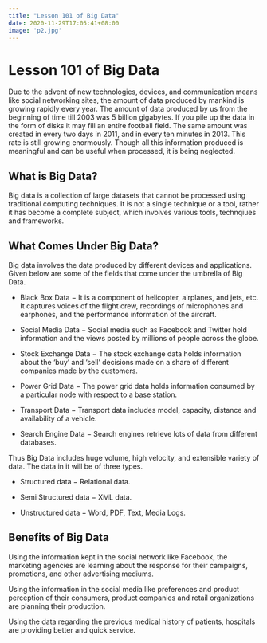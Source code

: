 ```yaml
---
title: "Lesson 101 of Big Data"
date: 2020-11-29T17:05:41+08:00
image: 'p2.jpg'
---
```


# Lesson 101 of Big Data

Due to the advent of new technologies, devices, and communication means like social networking sites, the amount of data produced by mankind is growing rapidly every year. The amount of data produced by us from the beginning of time till 2003 was 5 billion gigabytes. If you pile up the data in the form of disks it may fill an entire football field. The same amount was created in every two days in 2011, and in every ten minutes in 2013. This rate is still growing enormously. Though all this information produced is meaningful and can be useful when processed, it is being neglected.

## What is Big Data?
Big data is a collection of large datasets that cannot be processed using traditional computing techniques. It is not a single technique or a tool, rather it has become a complete subject, which involves various tools, technqiues and frameworks.

## What Comes Under Big Data?
Big data involves the data produced by different devices and applications. Given below are some of the fields that come under the umbrella of Big Data.

- Black Box Data − It is a component of helicopter, airplanes, and jets, etc. It captures voices of the flight crew, recordings of microphones and earphones, and the performance information of the aircraft.

- Social Media Data − Social media such as Facebook and Twitter hold information and the views posted by millions of people across the globe.

- Stock Exchange Data − The stock exchange data holds information about the ‘buy’ and ‘sell’ decisions made on a share of different companies made by the customers.

- Power Grid Data − The power grid data holds information consumed by a particular node with respect to a base station.

- Transport Data − Transport data includes model, capacity, distance and availability of a vehicle.

- Search Engine Data − Search engines retrieve lots of data from different databases.

Thus Big Data includes huge volume, high velocity, and extensible variety of data. The data in it will be of three types.

- Structured data − Relational data.

- Semi Structured data − XML data.

- Unstructured data − Word, PDF, Text, Media Logs.

## Benefits of Big Data
Using the information kept in the social network like Facebook, the marketing agencies are learning about the response for their campaigns, promotions, and other advertising mediums.

Using the information in the social media like preferences and product perception of their consumers, product companies and retail organizations are planning their production.

Using the data regarding the previous medical history of patients, hospitals are providing better and quick service.